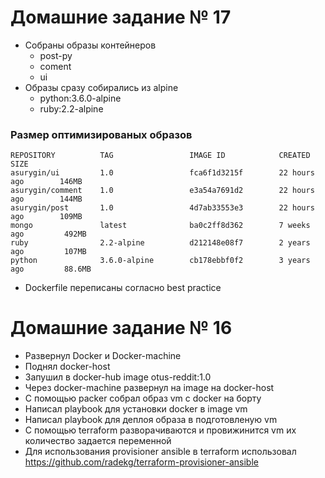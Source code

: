 # Домашние задание № 17
- Собраны образы контейнеров
    - post-py
    - coment
    - ui
- Образы сразу собирались из alpine
    - python:3.6.0-alpine
    - ruby:2.2-alpine

### Размер оптимизированых образов

```
REPOSITORY          TAG                 IMAGE ID            CREATED             SIZE
asurygin/ui         1.0                 fca6f1d3215f        22 hours ago        146MB
asurygin/comment    1.0                 e3a54a7691d2        22 hours ago        144MB
asurygin/post       1.0                 4d7ab33553e3        22 hours ago        109MB
mongo               latest              ba0c2ff8d362        7 weeks ago         492MB
ruby                2.2-alpine          d212148e08f7        2 years ago         107MB
python              3.6.0-alpine        cb178ebbf0f2        3 years ago         88.6MB
```

- Dockerfile переписаны согласно best practice


# Домашние задание № 16
- Развернул Docker и Docker-machine
- Поднял docker-host
- Запушил в docker-hub image otus-reddit:1.0
- Через docker-machine развернул на image на docker-host
- С помощью packer собрал образ vm c docker на борту
- Написал playbook для установки docker в image vm
- Написал playbook для деплоя образа в подготовленую vm
- С помощью terraform разворачиваются  и провижинится vm их количество задается переменной
- Для использования   provisioner ansible в terraform использовал https://github.com/radekg/terraform-provisioner-ansible
